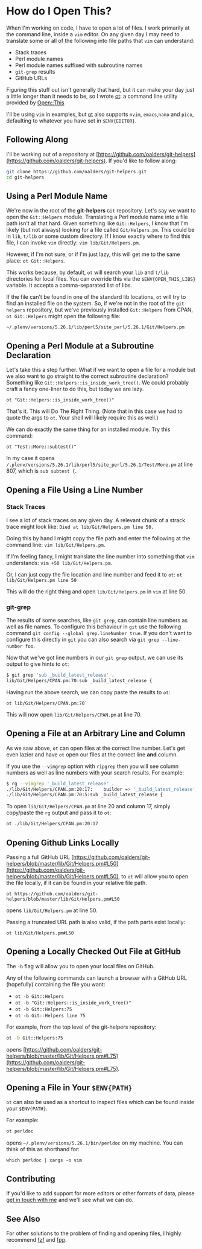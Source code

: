 # How do I Open This?

When I'm working on code, I have to open a lot of files.  I work primarily at the command line, inside a `vim` editor.  On any given day I may need to translate some or all of the following into file paths that `vim` can understand:

* Stack traces
* Perl module names
* Perl module names suffixed with subroutine names
* `git-grep` results
* GitHub URLs

Figuring this stuff out isn't generally that hard, but it can make your day just a little longer than it needs to be, so I wrote [ot](https://metacpan.org/pod/ot): a command line utility provided by [Open::This](https://metacpan.org/pod/Open::This)

I'll be using `vim` in examples, but [ot](https://metacpan.org/pod/ot) also supports `nvim`, `emacs`,`nano` and `pico`, defaulting to whatever you have set in `$ENV{EDITOR}`.

Following Along
---------------

I'll be working out of a repository at [https://github.com/oalders/git-helpers](https://github.com/oalders/git-helpers).  If you'd like to follow along:

```bash
git clone https://github.com/oalders/git-helpers.git
cd git-helpers
```

Using a Perl Module Name
------------------------

We're now in the root of the **git-helpers** `Git` repository.  Let's say we want to open the `Git::Helpers` module.  Translating a Perl module name into a file path isn't all that hard.  Given something like `Git::Helpers`, I know that I'm likely (but not always) looking for a file called `Git/Helpers.pm`.  This could be in `lib`, `t/lib` or some custom directory.  If I know exactly where to find this file, I can invoke `vim` directly: `vim lib/Git/Helpers.pm`.

However, if I'm not sure, or if I'm just lazy, this will get me to the same place: `ot Git::Helpers`.

This works because, by default, `ot` will search your `lib` and `t/lib` directories for local files. You can override this via the `$ENV{OPEN_THIS_LIBS}` variable. It accepts a comma-separated list of libs.

If the file can't be found in one of the standard lib locations, `ot` will try to find an installed file on the system.  So, if we're not in the root of the `git-helpers` repository, but we've previously installed `Git::Helpers` from CPAN, `ot Git::Helpers` might open the following file: 

`~/.plenv/versions/5.26.1/lib/perl5/site_perl/5.26.1/Git/Helpers.pm`

Opening a Perl Module at a Subroutine Declaration
-------------------------------------------------

Let's take this a step further.  What if we want to open a file for a module but we also want to go straight to the correct subroutine declaration?  Something like `Git::Helpers::is_inside_work_tree()`.  We could probably craft a fancy one-liner to do this, but today we are lazy.

`ot "Git::Helpers::is_inside_work_tree()"`
 
That's it.  This will Do The Right Thing.  (Note that in this case we had to quote the args to `ot`.  Your shell will likely require this as well.)

We can do exactly the same thing for an installed module.  Try this command:

`ot "Test::More::subtest()"` 

In my case it opens `/.plenv/versions/5.26.1/lib/perl5/site_perl/5.26.1/Test/More.pm` at line 807, which is `sub subtest {`.

Opening a File Using a Line Number
----------------------------------

### Stack Traces
I see a lot of stack traces on any given day.  A relevant chunk of a strack trace might look like: `Died at lib/Git/Helpers.pm line 50.`

Doing this by hand I might copy the file path and enter the following at the command line: `vim lib/Git/Helpers.pm`.

If I'm feeling fancy, I might translate the line number into something that `vim` understands: `vim +50 lib/Git/Helpers.pm`.

Or, I can just copy the file location and line number and feed it to `ot`: `ot lib/Git/Helpers.pm line 50`

This will do the right thing and open `lib/Git/Helpers.pm` in `vim` at line 50.

### git-grep

The results of some searches, like `git grep`, can contain line numbers as well as file names.  To configure this behaviour in `git` use the following command `git config --global grep.lineNumber true`.  If you don't want to configure this directly in `git` you can also search via `git grep --line-number foo`.

Now that we've got line numbers in our `git grep` output, we can use its output to give hints to `ot`:

```bash
$ git grep 'sub _build_latest_release' .
lib/Git/Helpers/CPAN.pm:70:sub _build_latest_release {
```

Having run the above search, we can copy paste the results to `ot`:


```
ot lib/Git/Helpers/CPAN.pm:70`
```

This will now open `lib/Git/Helpers/CPAN.pm` at line 70.

Opening a File at an Arbitrary Line and Column
----------------------------------------------

As we saw above, `ot` can open files at the correct line number.  Let's get even lazier and have `ot` open our files at the correct line **and** column.

If you use  the `--vimgrep` option with `ripgrep` then you will see column numbers as well as line numbers with your search results.  For example:

```bash
$ rg --vimgrep '_build_latest_release' .
./lib/Git/Helpers/CPAN.pm:20:17:    builder => '_build_latest_release',
./lib/Git/Helpers/CPAN.pm:70:5:sub _build_latest_release {
```

To open `lib/Git/Helpers/CPAN.pm` at line 20 and column 17, simply copy/paste the `rg` output and pass it to `ot`:

```bash
ot ./lib/Git/Helpers/CPAN.pm:20:17
```

Opening Github Links Locally
----------------------------

Passing a full GitHub URL [https://github.com/oalders/git-helpers/blob/master/lib/Git/Helpers.pm#L50](https://github.com/oalders/git-helpers/blob/master/lib/Git/Helpers.pm#L50), to `ot` will allow you to open the file locally, if it can be found in your relative file path.

```
ot https://github.com/oalders/git-helpers/blob/master/lib/Git/Helpers.pm#L50
```

opens `lib/Git/Helpers.pm` at line 50.

Passing a truncated URL path is also valid, if the path parts exist locally:

```
ot lib/Git/Helpers.pm#L50
```

Opening a Locally Checked Out File at GitHub
--------------------------------------------

The `-b` flag will allow you to open your local files on GitHub.

Any of the following commands can launch a browser with a GitHub URL (hopefully) containing the file you want:

* `ot -b Git::Helpers`
* `ot -b "Git::Helpers::is_inside_work_tree()"`
* `ot -b Git::Helpers:75`
* `ot -b Git::Helpers line 75`

For example, from the top level of the git-helpers repository:

```bash
ot -b Git::Helpers:75
```
opens [https://github.com/oalders/git-helpers/blob/master/lib/Git/Helpers.pm#L75](https://github.com/oalders/git-helpers/blob/master/lib/Git/Helpers.pm#L75).


Opening a File in Your `$ENV{PATH}`
-----------------------------------

`ot` can also be used as a shortcut to inspect files which can be found inside your `$ENV{PATH}`.

For example:

```bash
ot perldoc
```

opens `~/.plenv/versions/5.26.1/bin/perldoc` on my machine.  You can think of this as shorthand for:

```
which perldoc | xargs -o vim
```

Contributing
------------

If you'd like to add support for more editors or other formats of data, please [get in touch with me](https://github.com/oalders/open-this/issues) and we'll see what we can do. 

See Also
--------

For other solutions to the problem of finding and opening files, I highly recommend [fzf](https://github.com/junegunn/fzf) and [fpp](https://github.com/facebook/PathPicker).
